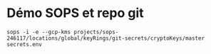 # Démo SOPS et repo git

	sops -i -e --gcp-kms projects/sops-246117/locations/global/keyRings/git-secrets/cryptoKeys/master secrets.env
